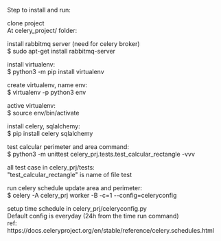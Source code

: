 <p>Step to install and run:</p>
<p>clone project<br>
At celery_project/ folder:</p>

<p>install rabbitmq server (need for celery broker)<br>
$ sudo apt-get install rabbitmq-server</p>

<p>install virtualenv:<br>
$ python3 -m pip install virtualenv</p>

<p>create virtualenv, name env:<br>
$ virtualenv -p python3 env</p>

<p>active virtualenv:<br>
$ source env/bin/activate</p>

<p>install celery, sqlalchemy:<br>
$ pip install celery sqlalchemy</p>

<p>test calcular perimeter and area command:<br>
$ python3 -m unittest celery_prj.tests.test_calcular_rectangle -vvv</p>

<p>all test case in celery_prj/tests:<br>
"test_calcular_rectangle" is name of file test</p>

<p>run celery schedule update area and perimeter:<br>
$ celery -A celery_prj worker -B -c=1 --config=celeryconfig</p>

<p>setup time schedule in celery_prj/celeryconfig.py<br>
Default config is everyday (24h from the time run command)<br>
ref: https://docs.celeryproject.org/en/stable/reference/celery.schedules.html</p>
